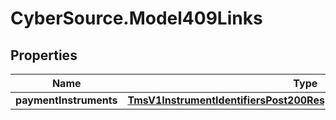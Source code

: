 # CyberSource.Model409Links

## Properties
Name | Type | Description | Notes
------------ | ------------- | ------------- | -------------
**paymentInstruments** | [**TmsV1InstrumentIdentifiersPost200ResponseLinksPaymentInstruments**](TmsV1InstrumentIdentifiersPost200ResponseLinksPaymentInstruments.md) |  | [optional] 


